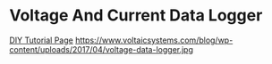 # Voltage And Current Data Logger
[DIY Tutorial Page](https://www.voltaicsystems.com/blog/voltage-current-data-logger/)
https://www.voltaicsystems.com/blog/wp-content/uploads/2017/04/voltage-data-logger.jpg
